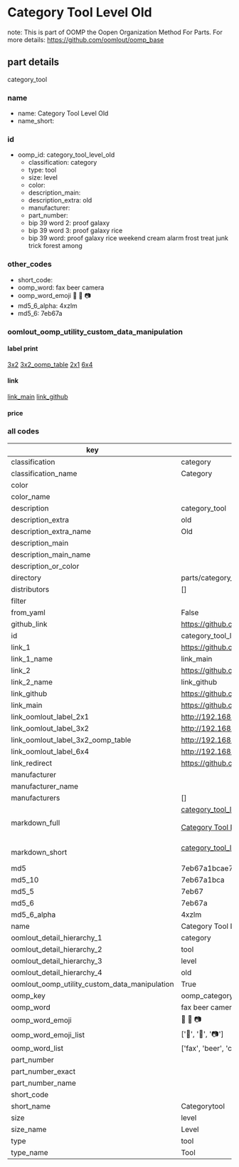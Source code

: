 # Category Tool Level Old  

note: This is part of OOMP the Oopen Organization Method For Parts. For more details: https://github.com/oomlout/oomp_base

##  part details
  



category_tool



### name
* name: Category Tool Level Old
* name_short: 
### id
* oomp_id: category_tool_level_old
  * classification: category
  * type: tool
  * size: level
  * color: 
  * description_main: 
  * description_extra: old
  * manufacturer: 
  * part_number: 
  * bip 39 word 2: proof galaxy
  * bip 39 word 3: proof galaxy rice
  * bip 39 word: proof galaxy rice weekend cream alarm frost treat junk trick forest among

### other_codes
* short_code: 
* oomp_word: fax beer camera
* oomp_word_emoji :fax: :beer: :camera:
* md5_6_alpha: 4xzlm
* md5_6: 7eb67a






### oomlout_oomp_utility_custom_data_manipulation
#### label print
[3x2](http://192.168.1.245:1112/?label=oomp%204xzlm)
[3x2_oomp_table](http://192.168.1.108:1112/?label=oomp%204xzlm)
[2x1](http://192.168.1.242:1112/?label=oomp%204xzlm)
[6x4](http://192.168.1.55:1112/?label=oomp%204xzlm)    

#### link

[link_main](https://github.com/oomlout/oomlout_oomp_version_1_messy/tree/main/parts/category_tool_level_old) [link_github](https://github.com/oomlout/oomlout_oomp_version_1_messy/tree/main/parts/category_tool_level_old)                             

#### price







### all codes 
| key | value |  
| --- | --- |  
| classification | category |  
| classification_name | Category |  
| color |  |  
| color_name |  |  
| description | category_tool |  
| description_extra | old |  
| description_extra_name | Old |  
| description_main |  |  
| description_main_name |  |  
| description_or_color |   |  
| directory | parts/category_tool_level_old |  
| distributors | [] |  
| filter |  |  
| from_yaml | False |  
| github_link | https://github.com/oomlout/oomlout_oomp_part_src/tree/main/parts/category_tool_level_old |  
| id | category_tool_level_old |  
| link_1 | https://github.com/oomlout/oomlout_oomp_version_1_messy/tree/main/parts/category_tool_level_old |  
| link_1_name | link_main |  
| link_2 | https://github.com/oomlout/oomlout_oomp_version_1_messy/tree/main/parts/category_tool_level_old |  
| link_2_name | link_github |  
| link_github | https://github.com/oomlout/oomlout_oomp_version_1_messy/tree/main/parts/category_tool_level_old |  
| link_main | https://github.com/oomlout/oomlout_oomp_version_1_messy/tree/main/parts/category_tool_level_old |  
| link_oomlout_label_2x1 | http://192.168.1.242:1112/?label=oomp%204xzlm |  
| link_oomlout_label_3x2 | http://192.168.1.245:1112/?label=oomp%204xzlm |  
| link_oomlout_label_3x2_oomp_table | http://192.168.1.108:1112/?label=oomp%204xzlm |  
| link_oomlout_label_6x4 | http://192.168.1.55:1112/?label=oomp%204xzlm |  
| link_redirect | https://github.com/oomlout/oomlout_oomp_version_1_messy/tree/main/parts/category_tool_level_old |  
| manufacturer |  |  
| manufacturer_name |  |  
| manufacturers | [] |  
| markdown_full | [category_tool_level_old](none)<br>[](none)<br>[Category Tool Level Old](none)<br><br> |  
| markdown_short | [category_tool_level_old](none)<br><br> |  
| md5 | 7eb67a1bcae7cbac17197f917257bd62 |  
| md5_10 | 7eb67a1bca |  
| md5_5 | 7eb67 |  
| md5_6 | 7eb67a |  
| md5_6_alpha | 4xzlm |  
| name | Category Tool Level Old |  
| oomlout_detail_hierarchy_1 | category |  
| oomlout_detail_hierarchy_2 | tool |  
| oomlout_detail_hierarchy_3 | level |  
| oomlout_detail_hierarchy_4 | old |  
| oomlout_oomp_utility_custom_data_manipulation | True |  
| oomp_key | oomp_category_tool_level_old |  
| oomp_word | fax beer camera |  
| oomp_word_emoji | :fax: :beer: :camera: |  
| oomp_word_emoji_list | [':fax:', ':beer:', ':camera:'] |  
| oomp_word_list | ['fax', 'beer', 'camera'] |  
| part_number |  |  
| part_number_exact |  |  
| part_number_name |  |  
| short_code |  |  
| short_name | Categorytool |  
| size | level |  
| size_name | Level |  
| type | tool |  
| type_name | Tool |  
